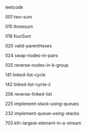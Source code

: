 leetcode 

001 two-sum

015 threesum

018 fourSum

020 valid-parentheses

024 swap-nodes-in-pairs

025 reverse-nodes-in-k-group


141 linked-list-cycle

142 linked-list-cycle-ii


206 reverse-linked-list

225 implement-stack-using-queues

232 implement-queue-using-stacks

703 kth-largest-element-in-a-stream